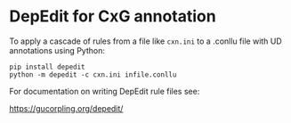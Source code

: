 # DepEdit for CxG annotation

To apply a cascade of rules from a file like `cxn.ini` to a .conllu file with UD annotations using Python:

```
pip install depedit
python -m depedit -c cxn.ini infile.conllu
```

For documentation on writing DepEdit rule files see:

https://gucorpling.org/depedit/
